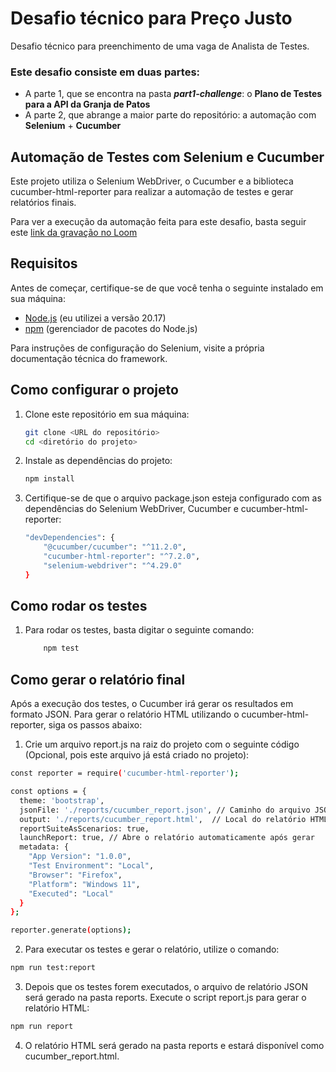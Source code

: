 # Desafio técnico para Preço Justo
Desafio técnico para preenchimento de uma vaga de Analista de Testes.

### Este desafio consiste em duas partes:
- A parte 1, que se encontra na pasta ***part1-challenge***: o **Plano de Testes para a API da Granja de Patos**
- A parte 2, que abrange a maior parte do repositório: a automação com **Selenium** + **Cucumber**

## Automação de Testes com Selenium e Cucumber

Este projeto utiliza o Selenium WebDriver, o Cucumber e a biblioteca cucumber-html-reporter para realizar a automação de testes e gerar relatórios finais.

Para ver a execução da automação feita para este desafio, basta seguir este [link da gravação no Loom](https://www.loom.com/share/12f78f8ea5bd4ef3868ba3190c87a020?sid=9bb09baf-0ce0-4a95-a206-29f7ac6adb9c)

## Requisitos

Antes de começar, certifique-se de que você tenha o seguinte instalado em sua máquina:

- [Node.js](https://nodejs.org/) (eu utilizei a versão 20.17)
- [npm](https://www.npmjs.com/) (gerenciador de pacotes do Node.js)

Para instruções de configuração do Selenium, visite a própria documentação técnica do framework.

## Como configurar o projeto

1. Clone este repositório em sua máquina:

   ```bash
   git clone <URL do repositório>
   cd <diretório do projeto>
   ```

2. Instale as dependências do projeto:

    ```bash
    npm install
    ```

3. Certifique-se de que o arquivo package.json esteja configurado com as dependências do Selenium WebDriver, Cucumber e cucumber-html-reporter:

    ```bash
    "devDependencies": {
        "@cucumber/cucumber": "^11.2.0",
        "cucumber-html-reporter": "^7.2.0",
        "selenium-webdriver": "^4.29.0"
    }
    ```

## Como rodar os testes

1. Para rodar os testes, basta digitar o seguinte comando:

    ```bash
        npm test
    ```

## Como gerar o relatório final

Após a execução dos testes, o Cucumber irá gerar os resultados em formato JSON. Para gerar o relatório HTML utilizando o cucumber-html-reporter, siga os passos abaixo:

1. Crie um arquivo report.js na raiz do projeto com o seguinte código (Opcional, pois este arquivo já está criado no projeto):

```bash
const reporter = require('cucumber-html-reporter');

const options = {
  theme: 'bootstrap',
  jsonFile: './reports/cucumber_report.json', // Caminho do arquivo JSON gerado
  output: './reports/cucumber_report.html',  // Local do relatório HTML final
  reportSuiteAsScenarios: true,
  launchReport: true, // Abre o relatório automaticamente após gerar
  metadata: {
    "App Version": "1.0.0",
    "Test Environment": "Local",
    "Browser": "Firefox",
    "Platform": "Windows 11",
    "Executed": "Local"
  }
};

reporter.generate(options);
```

2. Para executar os testes e gerar o relatório, utilize o comando:

```bash
npm run test:report
```

3. Depois que os testes forem executados, o arquivo de relatório JSON será gerado na pasta reports. Execute o script report.js para gerar o relatório HTML:

```bash
npm run report
```

4. O relatório HTML será gerado na pasta reports e estará disponível como cucumber_report.html.